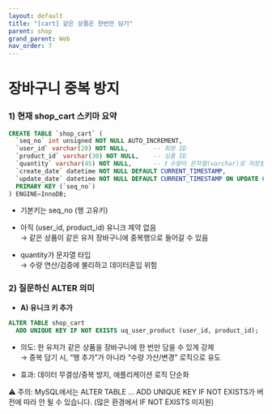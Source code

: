```yaml
---
layout: default
title: "[cart] 같은 상품은 한번만 담기"
parent: shop
grand_parent: Web
nav_order: 7
---
```


# 장바구니 중복 방지

### 1) 현재 shop_cart 스키마 요약
```sql
CREATE TABLE `shop_cart` (
  `seq_no` int unsigned NOT NULL AUTO_INCREMENT,
  `user_id` varchar(20) NOT NULL,       -- 회원 ID
  `product_id` varchar(30) NOT NULL,    -- 상품 ID
  `quantity` varchar(45) NOT NULL,      -- ❗ 수량이 문자열(varchar)로 저장됨
  `create_date` datetime NOT NULL DEFAULT CURRENT_TIMESTAMP,
  `update_date` datetime NOT NULL DEFAULT CURRENT_TIMESTAMP ON UPDATE CURRENT_TIMESTAMP,
  PRIMARY KEY (`seq_no`)
) ENGINE=InnoDB;
```


* 기본키는 seq_no (행 고유키)

* 아직 (user_id, product_id) 유니크 제약 없음   
  → 같은 상품이 같은 유저 장바구니에 중복행으로 들어갈 수 있음

* quantity가 문자열 타입   
  → 수량 연산/검증에 불리하고 데이터혼입 위험

### 2) 질문하신 ALTER 의미
  - **A) 유니크 키 추가**  
```sql
ALTER TABLE shop_cart
  ADD UNIQUE KEY IF NOT EXISTS uq_user_product (user_id, product_id);
```


* 의도: 한 유저가 같은 상품을 장바구니에 한 번만 담을 수 있게 강제  
→ 중복 담기 시, “행 추가”가 아니라 “수량 가산/변경” 로직으로 유도

* 효과: 데이터 무결성/중복 방지, 애플리케이션 로직 단순화

⚠️ 주의: MySQL에서는 ALTER TABLE ... ADD UNIQUE KEY IF NOT EXISTS가 버전에 따라 안 될 수 있습니다.   (많은 환경에서 IF NOT EXISTS 미지원)
